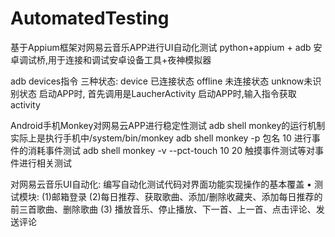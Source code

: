 # AutomatedTesting
基于Appium框架对网易云音乐APP进行UI自动化测试
python+appium + adb 安卓调试桥,用于连接和调试安卓设备工具+夜神模拟器

adb devices指令
三种状态: device 已连接状态 offline 未连接状态  unknow未识别状态
启动APP时, 首先调用是LaucherActivity 启动APP时,输入指令获取activity

Android手机Monkey对网易云APP进行稳定性测试 adb shell monkey的运行机制
实际上是执行手机中/system/bin/monkey
adb shell monkey -p 包名 10 进行事件的消耗事件测试
adb shell monkey -v --pct-touch 10 20 触摸事件测试等对事件进行相关测试

对网易云音乐UI自动化: 编写自动化测试代码对界面功能实现操作的基本覆盖
•	测试模块: (1)邮箱登录 (2)每日推荐、获取歌曲、添加/删除收藏夹、添加每日推荐的前三首歌曲、删除歌曲 (3) 播放音乐、停止播放、下一首、上一首、点击评论、发送评论
